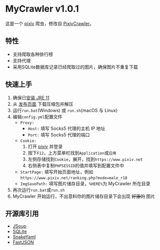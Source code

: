 # MyCrawler v1.0.1
这是一个 [pixiv](https://www.pixiv.net/) 爬虫，修改自 [PixivCrawler](https://github.com/R-Josef/PixivCrawler/)。

## 特性
* 支持爬取各种排行榜
* 支持代理
* 采用SQLite数据库记录已经爬取过的图片，确保图片不重复下载

## 快速上手
1. 确保已[安装 JRE 11](https://www.azul.com/downloads/?version=java-11-lts&package=jre)
2. 从 [发布页面](https://github.com/RayGicEFL/MyCrawler/releases) 下载压缩包并解压
3. 运行`run.bat`(Windows) 或 `run.sh`(macOS 与 Linux)
4. 编辑`config.yml`配置文件
    * `Proxy:`
        * `Host:` 填写 Socks5 代理的主机 IP 地址
        * `Port:` 填写 Socks5 代理的端口
    * `Cookie:`
        1. 打开 [pixiv](https://www.pixiv.net/) 并登录
        2. 按下`F12`，上方菜单栏找到`Application`或`应用`
        3. 左侧存储找到`Cookie`，展开，找到`https://www.pixiv.net`
        4. 右侧表中复制`PHPSESSID`的值并填写到配置文件中
    * `StartPage:` 填写开始页面地址，例如`https://www.pixiv.net/ranking.php?mode=male_r18`
    * `ImgSavePath:` 填写图片储存目录，`%HERE%`为 MyCrawler 所在目录
6. 再次运行`run.bat`或`run.sh`
7. MyCrawler 开始运行，不出意料你的图片储存目录下会出现 ~~好康的~~ 图片

## 开源库引用
* [JSoup](https://jsoup.org/)
* [SQLite](https://github.com/xerial/sqlite-jdbc)
* [SnakeYaml](https://bitbucket.org/asomov/snakeyaml/src/default/)
* [FastJSON](https://github.com/alibaba/fastjson)